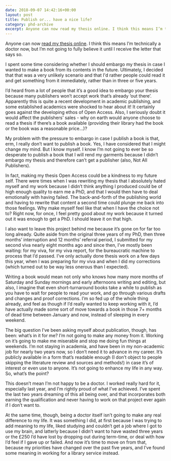 ```yaml
---
date: 2018-09-07 14:42:16+00:00
layout: post
title: Publish or... have a nice life?
category: phd-archive
excerpt: Anyone can now read my thesis online. I think this means I’m technically a doctor now, but I’m not going to fully believe it until I receive the letter that says so.
---
```


Anyone can now [read my thesis online](http://repository.essex.ac.uk/22943/). I think this means I’m technically a doctor now, but I’m not going to fully believe it until I receive the letter that says so.

I spent some time considering whether I should embargo my thesis in case I wanted to make a book from its contents in the future. Ultimately, I decided that that was a very unlikely scenario and that I'd rather people could read it and get something from it immediately, rather than in three or five years.

I’d heard from a lot of people that it’s a good idea to embargo your thesis because many publishers won’t accept work that’s already ‘out there’. Apparently this is quite a recent development in academic publishing, and some established academics were shocked to hear about it! It certainly goes against the developing ethos of Open Access. Also, I seriously doubt it would affect the publishers’ sales - why on earth would anyone choose to read a thesis if there’s a book available (providing their library had the book or the book was a reasonable price…)?

My problem with the pressure to embargo in case I publish a book is that, erm, I really don’t want to publish a book. Yes, I have considered that I might change my mind. But I know myself. I know I’m not going to ever be so desperate to publish a book that I will rend my garments because I didn’t embargo my thesis and therefore can’t get a publisher (also, Not All Publishers).

In fact, making my thesis Open Access could be a kindness to my future self. There were times when I was rewriting my thesis that I absolutely hated myself and my work because I didn’t think anything I produced could be of high enough quality to earn me a PhD, and that I would then have to deal emotionally with having failed. The back-and-forth of the publishing world and having to rewrite that content a second time could plunge me back into those feelings. Why make myself feel like that when I have the choice not to? Right now, for once, I feel pretty good about my work because it turned out it was enough to get a PhD. I should leave it on that high.

I also want to leave this project behind me because it’s gone on for far too long already. Quite aside from the original three years of my PhD, then three months’ interruption and 12 months’ referral period, I submitted for my second viva nearly eight months ago and since then, I’ve mostly been waiting: for my viva, for my viva report, for the bureaucratic machine to process that I’d passed. I’ve only actually done thesis work on a few days this year, when I was preparing for my viva and when I did my corrections (which turned out to be way less onerous than I expected).

Writing a book would mean not only who knows how many more months of Saturday and Sunday mornings and early afternoons writing and editing, but also, I imagine that even short-turnaround books take a while to publish as you have to wait for people to read your work, and go through various drafts and changes and proof corrections. I’m so fed up of the whole thing already, and feel as though if I’d really wanted to keep working with it, I’d have actually made some sort of move towards a book in those 7+ months of dead time between January and now, instead of sleeping in every weekend.

The big question I’ve been asking myself about publication, though, has been: what’s in it for me? I’m not going to make any money from it. Working on it’s going to make me miserable and stop me doing fun things at weekends. I’m not staying in academia, and have been in my non-academic job for nearly two years now, so I don’t need it to advance in my career. It’s publicly available in a form that’s readable enough (I don’t object to people skipping the literature review and sources and methods!) in case it’s of interest or even use to anyone. It’s not going to enhance my life in any way. So, what’s the point?

This doesn’t mean I’m not happy to be a doctor. I worked really hard for it, especially last year, and I’m rightly proud of what I’ve achieved. I’ve spent the last two years dreaming of this all being over, and that incorporates both earning the qualification and never having to work on that project ever again if I don’t want to.

At the same time, though, being a doctor itself isn’t going to make any real difference to my life. It was something I did, at first because I was trying to add meaning to my life, liked studying and couldn’t get a job where I got to use my brain, and latterly because I didn’t want to have wasted three years or the £250 I’d have lost by dropping out during term-time, or deal with how I’d feel if I gave up or failed. And now it’s time to move on from that, because my priorities have changed over the past five years, and I’ve found some meaning in working for a library service instead.
